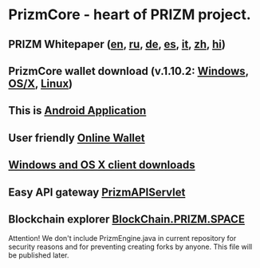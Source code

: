 # PrizmCore - heart of PRIZM project.

## PRIZM Whitepaper ([en](http://tech.prizm.space/wp/prizm_wp_en.pdf?rnd=2019091101), [ru](http://tech.prizm.space/wp/prizm_wp_ru.pdf?rnd=2019091101), [de](http://tech.prizm.space/wp/prizm_wp_de.pdf?rnd=2019091101), [es](http://tech.prizm.space/wp/prizm_wp_es.pdf?rnd=2019091101), [it](http://tech.prizm.space/wp/prizm_wp_it.pdf?rnd=2019091101), [zh](http://tech.prizm.space/wp/prizm_wp_zh.pdf?rnd=2019091101), [hi](http://tech.prizm.space/wp/prizm_wp_hi.pdf?rnd=2019091101))

## PrizmCore wallet download (v.1.10.2: [Windows](http://tech.prizm.space/files/prizm-dist-1.10.2-win.exe), [OS/X](http://tech.prizm.space/files/prizm-dist-1.10.2-mac.dmg), [Linux](http://tech.prizm.space/files/prizm-dist-1.10.2-linux.tgz))

## This is [Android Application](http://tech.prizm.space/files/prizm.apk)

## User friendly [Online Wallet](https://wallet.prizm.space/)

## [Windows and OS X client downloads](http://94.130.167.158/loyalty/center/)

## Easy API gateway [PrizmAPIServlet](http://94.130.167.158/loyalty/center/prizm-api-1.9.17b.tar.gz)

## Blockchain explorer [BlockChain.PRIZM.SPACE](http://blockchain.prizm.space/)

Attention! We don't include PrizmEngine.java in current repository for security reasons and for preventing creating forks by anyone. This file will be published later.
